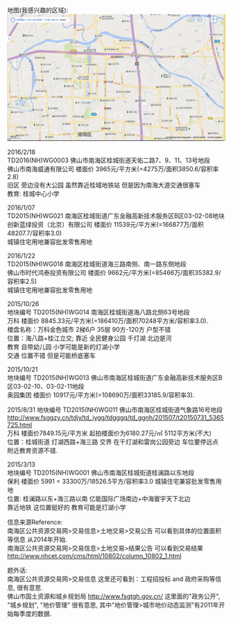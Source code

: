 
地图(我感兴趣的区域):             
![Alt text](data/map_Foshan_Nanhai_Guicheng.PNG "output")               
       			   
2016/2/18                 
TD2016(NH)WG0003 佛山市南海区桂城街道天佑二路7、9、11、13号地段                
佛山市南海威通有限公司 楼面价 3965元/平方米(=4275万/面积3850.6/容积率2.8)                
旧区 旁边没有大公园 虽然靠近桂城地铁站 但是因为南海大道交通很塞车                 
教育: 桂城中心小学                 
                
2016/1/07                 
TD2015(NH)WG021 南海区桂城街道广东金融高新技术服务区B区03-02-08地块                
创新蓝绿投资（北京）有限公司 楼面价 11539元/平方米(=166877万/面积48207.7/容积率3.0)                 
城镇住宅用地兼容批发零售用地                
                
2016/1/22                 
TD2015(NH)WG018 南海区桂城街道海三路南侧、南一路东侧地段                
佛山市时代鸿泰投资有限公司 楼面价 9662元/平方米(=85466万/面积35382.9/容积率2.5)                 
城镇住宅用地兼容批发零售用地                  
                
2015/10/26                 
地块编号 TD2015(NH)WG014 南海区桂城街道海八路北侧63号地段                 
万科 楼面价 8845.33元/平方米(=186410万/面积70248平方米/容积率3.0).                 
楼盘名称：万科金色城市  2梯6户 35层 90方-120方  户型不错                 
位置：海八路+桂江立交; 靠近 全民健身公园 千灯湖 北边是河                  
教育 自带幼儿园  小学可能是新的灯湖小学                  
交通 位置不错 但是可能桥底塞车                                   
                
2015/10/21                 
地块编号 TD2015(NH)WG013 佛山市南海区桂城街道广东金融高新技术服务区B区03-02-10、03-02-11地段                
奥园集团 楼面价 10917元/平方米(=108690万/面积33185.9/容积率3).                  
                                
2015/8/31 
地块编号 TD2015(NH)WG011  佛山市南海区桂城街道气象路16号地段                
http://www.fsggzy.cn/tdjy/td_jygg/tdgggq/td_ggnh/201507/t20150731_5365725.html                  
万科 楼面价7849.15元/平方米 起拍楼面价为6180.27元/㎡ 5112平方米(不大)                           
位置：桂城街道 灯湖西路+海三路 交界  在千灯湖和雷岗公园旁边 车位要停远点 附近教育资源不错.                 
                
2015/3/13                 
地块编号 TD2015(NH)WG001 佛山市南海区桂城街道桂澜路以东地段                
保利 楼面价 5991 = 33300万/18526.5平方/容积率3.0 城镇住宅兼容批发零售用地                 
位置: 桂澜路以东+海三路以南 亿能国际广场南边+中海寰宇天下北边                 
靠近地铁 这位置挺好的 教育可能是灯湖小学                       
                
                
                
信息来源Reference:                
南海区公共资源交易网>交易信息>土地交易>交易公告    可以看到具体的位置面积等信息 从2014年开始.               
南海区公共资源交易网>交易信息>土地交易>结果公告    可以看到交易结果                    
http://www.nhcet.com/cms/html/10802/column_10802_1.html                      
                        
题外话:                                 
南海区公共资源交易网>交易信息 这里还可看到：工程招投标 and 政府采购等信息, 很有意思.   
佛山市国土资源和城乡规划局 http://www.fsgtgh.gov.cn/ 这里面的"政务公开", "城乡规划", "地价管理" 很有意思, 其中"地价管理>城市地价动态监测"有2011年开始每季度的数据.              
                 
                           

                      





